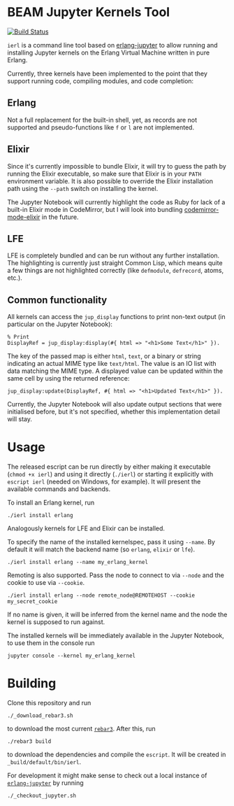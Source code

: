 # BEAM Jupyter Kernels Tool

[![Build Status](https://travis-ci.org/filmor/ierl.svg?branch=master)](https://travis-ci.org/filmor/ierl)

`ierl` is a command line tool based on
[erlang-jupyter](https://github.com/filmor/erlang-jupyter) to allow running and
installing Jupyter kernels on the Erlang Virtual Machine written in pure Erlang.

Currently, three kernels have been implemented to the point that they support
running code, compiling modules, and code completion:

## Erlang

Not a full replacement for the built-in shell, yet, as records are not supported
and pseudo-functions like `f` or `l` are not implemented.

## Elixir

Since it's currently impossible to bundle Elixir, it will try to guess the path
by running the Elixir executable, so make sure that Elixir is in your `PATH`
environment variable. It is also possible to override the Elixir installation
path using the `--path` switch on installing the kernel.

The Jupyter Notebook will currently highlight the code as Ruby for lack of a
built-in Elixir mode in CodeMirror, but I will look into bundling 
[codemirror-mode-elixir](https://github.com/optick/codemirror-mode-elixir) in
the future.

## LFE

LFE is completely bundled and can be run without any further installation. The
highlighting is currently just straight Common Lisp, which means quite a few
things are not highlighted correctly (like `defmodule`, `defrecord`, atoms,
etc.).

## Common functionality

All kernels can access the `jup_display` functions to print non-text output (in
particular on the Jupyter Notebook):

    % Print 
    DisplayRef = jup_display:display(#{ html => "<h1>Some Text</h1>" }).

The key of the passed map is either `html`, `text`, or a binary or string
indicating an actual MIME type like `text/html`. The value is an IO list with
data matching the MIME type. A displayed value can be updated within the same
cell by using the returned reference:

    jup_display:update(DisplayRef, #{ html => "<h1>Updated Text</h1>" }).

Currently, the Jupyter Notebook will also update output sections that were
initialised before, but it's not specified, whether this implementation detail
will stay.

# Usage

The released escript can be run directly by either making it executable
(`chmod +x ierl`) and using it directly (`./ierl`) or starting it explicitly
with `escript ierl` (needed on Windows, for example). It will present the
available commands and backends.

To install an Erlang kernel, run

    ./ierl install erlang

Analogously kernels for LFE and Elixir can be installed.

To specify the name of the installed kernelspec, pass it using `--name`. By
default it will match the backend name (so `erlang`, `elixir` or `lfe`).

    ./ierl install erlang --name my_erlang_kernel

Remoting is also supported. Pass the node to connect to via `--node` and the
cookie to use via `--cookie`.

    ./ierl install erlang --node remote_node@REMOTEHOST --cookie my_secret_cookie

If no name is given, it will be inferred from the kernel name and the node the
kernel is supposed to run against.

The installed kernels will be immediately available in the Jupyter Notebook, to
use them in the console run

    jupyter console --kernel my_erlang_kernel


# Building

Clone this repository and run

    ./_download_rebar3.sh

to download the most current [`rebar3`](http://www.rebar3.org). After this, run

    ./rebar3 build

to download the dependencies and compile the `escript`. It will be created in
`_build/default/bin/ierl`.

For development it might make sense to check out a local instance of
[`erlang-jupyter`](https://github.com/filmor/erlang-jupyter) by running

    ./_checkout_jupyter.sh
